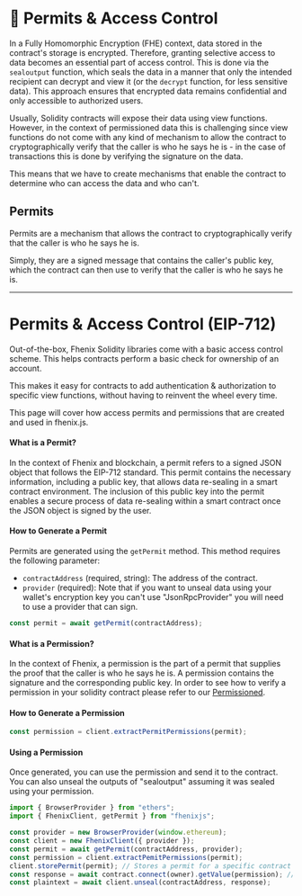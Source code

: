 # 🫷 Permits & Access Control

In a Fully Homomorphic Encryption (FHE) context, data stored in the contract's storage is encrypted.
Therefore, granting selective access to data becomes an essential part of access control.
This is done via the `sealoutput` function, which seals the data in a manner that only the intended
recipient can decrypt and view it (or the `decrypt` function, for less sensitive data). This approach ensures that
encrypted data remains confidential and only accessible to authorized users.

Usually, Solidity contracts will expose their data using view functions.
However, in the context of permissioned data this is challenging since view functions do not come
with any kind of mechanism to allow the contract to cryptographically verify that the caller is who he says he is -
in the case of transactions this is done by verifying the signature on the data.

This means that we have to create mechanisms that enable the contract to determine who can access the data and who can't.

## Permits

Permits are a mechanism that allows the contract to cryptographically verify that the caller is who he says he is.

Simply, they are a signed message that contains the caller's public key, which the contract can then use to verify that the caller is who he says he is.



------------------------------

# Permits & Access Control (EIP-712)

Out-of-the-box, Fhenix Solidity libraries come with a basic access control scheme. This helps contracts perform a basic check for ownership of an account.

This makes it easy for contracts to add authentication & authorization to specific view functions, without having to reinvent the wheel every time.

This page will cover how access permits and permissions that are created and used in fhenix.js.

#### What is a Permit?

In the context of Fhenix and blockchain, a permit refers to a signed JSON object that follows the EIP-712 standard. This permit contains the necessary information, including a public key, that allows data re-sealing in a smart contract environment. The inclusion of this public key into the permit enables a secure process of data re-sealing within a smart contract once the JSON object is signed by the user.

#### How to Generate a Permit

Permits are generated using the `getPermit` method. This method requires the following parameter:

* `contractAddress` (required, string): The address of the contract.
* `provider` (required): Note that if you want to unseal data using your wallet's encryption key you can't use "JsonRpcProvider" you will need to use a provider that can sign.

```javascript
const permit = await getPermit(contractAddress);
```

#### What is a Permission?

In the context of Fhenix, a permission is the part of a permit that supplies the proof that the caller is who he says he is. A permission contains the signature and the corresponding public key. In order to see how to verify a permission in your solidity contract please refer to our [Permissioned](../Solidity%20API/Permissioned.md).

#### How to Generate a Permission
```javascript
const permission = client.extractPermitPermissions(permit);
```

#### Using a Permission

Once generated, you can use the permission and send it to the contract. You can also unseal the outputs of "sealoutput" assuming it was sealed using your permission. 

```javascript
import { BrowserProvider } from "ethers";
import { FhenixClient, getPermit } from "fhenixjs";

const provider = new BrowserProvider(window.ethereum);
const client = new FhenixClient({ provider });
const permit = await getPermit(contractAddress, provider);
const permission = client.extractPemitPermissions(permit);
client.storePermit(permit); // Stores a permit for a specific contract address.
const response = await contract.connect(owner).getValue(permission); // Calling "getValue" which is a view function in "contract"
const plaintext = await client.unseal(contractAddress, response);
```
